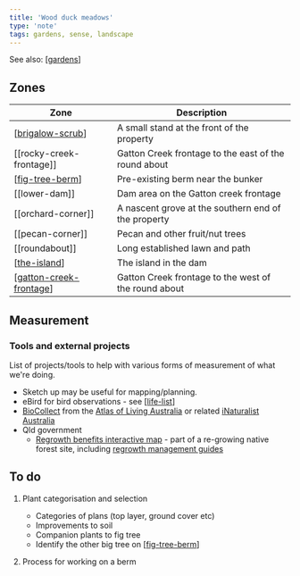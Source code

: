 ```yaml
---
title: 'Wood duck meadows'
type: 'note'
tags: gardens, sense, landscape
---
```


See also: [[gardens]]

## Zones

| Zone | Description |
| --- | --- |
| [[brigalow-scrub]] | A small stand at the front of the property |
| [[rocky-creek-frontage]] | Gatton Creek frontage to the east of the round about |
| [[fig-tree-berm]] | Pre-existing berm near the bunker |
| [[lower-dam]] | Dam area on the Gatton creek frontage |
| [[orchard-corner]] | A nascent grove at the southern end of the property | 
| [[pecan-corner]] | Pecan and other fruit/nut trees |
| [[roundabout]] | Long established lawn and path |
| [[the-island]] | The island in the dam |
| [[gatton-creek-frontage]] | Gatton Creek frontage to the west of the round about |

## Measurement

### Tools and external projects

List of projects/tools to help with various forms of measurement of what we're doing.

- Sketch up may be useful for mapping/planning.
- eBird for bird observations - see [[life-list]]
- [BioCollect](https://www.ala.org.au/biocollect/) from the [Atlas of Living Australia](https://www.ala.org.au/) or related [iNaturalist Australia](https://inaturalist.ala.org.au/)
- Qld government
    - [Regrowth benefits interactive map](https://www.qld.gov.au/environment/plants-animals/habitats/regrowth/regrowth-mapping) - part of a re-growing native forest site, including [regrowth management guides](https://www.qld.gov.au/environment/plants-animals/habitats/regrowth/regrowth-guides)

## To do

1. Plant categorisation and selection

    - Categories of plans (top layer, ground cover etc)
    - Improvements to soil
    - Companion plants to fig tree
    - Identify the other big tree on [[fig-tree-berm]]

2. Process for working on a berm


[//begin]: # "Autogenerated link references for markdown compatibility"
[gardens]: gardens "Gardens"
[brigalow-scrub]: brigalow-scrub "Brigalow scrub"
[fig-tree-berm]: fig-tree-berm "Fig tree berm"
[the-island]: the-island "The Island"
[gatton-creek-frontage]: gatton-creek-frontage "Gatton reek frontage"
[life-list]: ../birdwatching/life-list "Life list"
[//end]: # "Autogenerated link references"